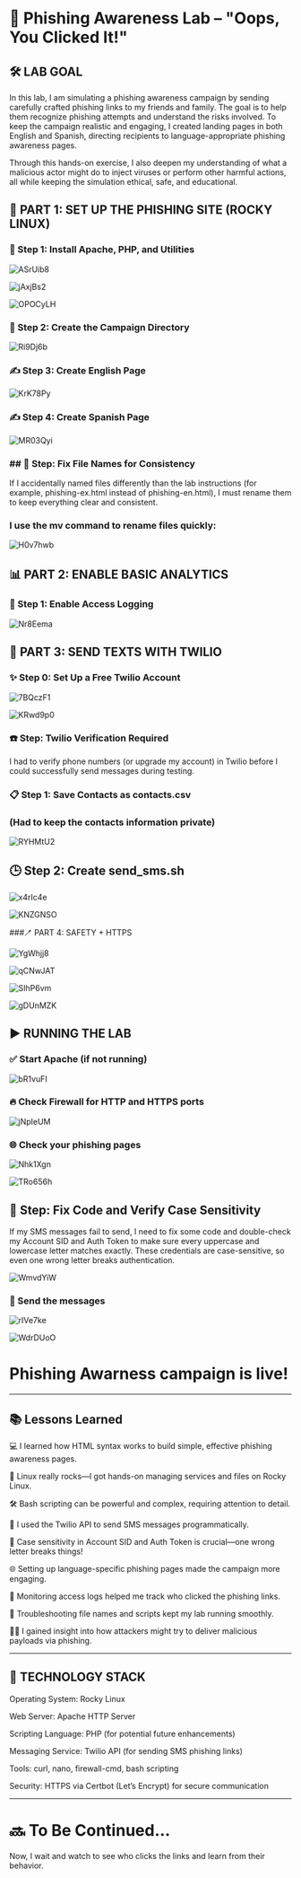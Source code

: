 # 🧪 Phishing Awareness Lab – "Oops, You Clicked It!"

## 🛠️ LAB GOAL
In this lab, I am simulating a phishing awareness campaign by sending carefully crafted phishing links to my friends and family. The goal is to help them recognize phishing attempts and understand the risks involved. To keep the campaign realistic and engaging, I created landing pages in both English and Spanish, directing recipients to language-appropriate phishing awareness pages.

Through this hands-on exercise, I also deepen my understanding of what a malicious actor might do to inject viruses or perform other harmful actions, all while keeping the simulation ethical, safe, and educational.

## 🔧 PART 1: SET UP THE PHISHING SITE (ROCKY LINUX)
### 💪 Step 1: Install Apache, PHP, and Utilities

![ASrUib8](https://github.com/user-attachments/assets/b1f83595-dd1b-41fd-89b2-9bf380907dc4)

![jAxjBs2](https://github.com/user-attachments/assets/8f611bdd-730b-4c9d-8d33-2e72932fcdb0)

![OPOCyLH](https://github.com/user-attachments/assets/461c3279-e6e6-48ae-957c-2abba1a4dce0)

### 📁 Step 2: Create the Campaign Directory

![Ri9Dj6b](https://github.com/user-attachments/assets/bf26930d-ec33-45a7-9fb8-f70477d8b410)

### ✍️ Step 3: Create English Page

![KrK78Py](https://github.com/user-attachments/assets/affb2650-00c1-4172-9c1b-ae32a2017d19)

### ✍️ Step 4: Create Spanish Page

![MR03Qyi](https://github.com/user-attachments/assets/e9752668-3ba3-4d8c-927e-ddca7b4139a7)

### ## 🚧 Step: Fix File Names for Consistency
If I accidentally named files differently than the lab instructions (for example, phishing-ex.html instead of phishing-en.html), I must rename them to keep everything clear and consistent.

### I use the mv command to rename files quickly:

![H0v7hwb](https://github.com/user-attachments/assets/3a2e4a09-6c58-461e-a234-0b30787bccc5)

## 📊 PART 2: ENABLE BASIC ANALYTICS

### 🐾 Step 1: Enable Access Logging 

![Nr8Eema](https://github.com/user-attachments/assets/1f9d7b4a-90d1-46c4-a1bf-0d978a585dc5)

## 📲 PART 3: SEND TEXTS WITH TWILIO

### ✨ Step 0: Set Up a Free Twilio Account

![7BQczF1](https://github.com/user-attachments/assets/ad4f7311-fbdc-477e-a583-dc1a031537df)

![KRwd9p0](https://github.com/user-attachments/assets/78e6de0d-9638-4837-845c-4d837e30dfe4)

### ☎️ Step: Twilio Verification Required

I had to verify phone numbers (or upgrade my account) in Twilio before I could successfully send messages during testing.

### 📋 Step 1: Save Contacts as contacts.csv
### (Had to keep the contacts information private)

![RYHMtU2](https://github.com/user-attachments/assets/a9e37b46-6cff-46a4-b9cd-429de391d762)

## 🕒 Step 2: Create send_sms.sh

![x4rIc4e](https://github.com/user-attachments/assets/2e2ab54a-b377-4b2a-9174-7d1f30655fab)

![KNZGNSO](https://github.com/user-attachments/assets/713fea83-c343-4c10-b74d-95ccd040fcc0)

###🪥 PART 4: SAFETY + HTTPS

![YgWhjj8](https://github.com/user-attachments/assets/f065a31b-912b-4c65-a0d3-4d69a295fee3)

![qCNwJAT](https://github.com/user-attachments/assets/bd282c21-640b-4902-95dd-93eb34049f32)

![SIhP6vm](https://github.com/user-attachments/assets/35d9d40b-ab46-441a-aca3-d072db435094)

![gDUnMZK](https://github.com/user-attachments/assets/7cad683a-c9df-4d76-86a5-a85b2587221a)

## ▶️ RUNNING THE LAB
### ✅ Start Apache (if not running)

![bR1vuFI](https://github.com/user-attachments/assets/26e0a250-df5a-4e72-ad0c-d1b866a05168)

### 🔥 Check Firewall for HTTP and HTTPS ports

![jNpIeUM](https://github.com/user-attachments/assets/393a0514-69dc-4aa6-a9a8-02e5ab6319a9)

### 🌐 Check your phishing pages

![Nhk1Xgn](https://github.com/user-attachments/assets/21d4ed5a-0904-4ed2-bfee-77c3566157d6)

![TRo656h](https://github.com/user-attachments/assets/00241fe9-6bdf-4f43-bd62-af2b56f3dabf)

## 🐞 Step: Fix Code and Verify Case Sensitivity
If my SMS messages fail to send, I need to fix some code and double-check my Account SID and Auth Token to make sure every uppercase and lowercase letter matches exactly. These credentials are case-sensitive, so even one wrong letter breaks authentication.

![WmvdYiW](https://github.com/user-attachments/assets/fc7c36b5-7d9b-4afd-8599-9bae1c9d2cb0)

### 📲 Send the messages

![rIVe7ke](https://github.com/user-attachments/assets/bd01e9c7-4d71-478e-9007-ceba922b9349)

![WdrDUoO](https://github.com/user-attachments/assets/ece9a050-90b1-45de-9050-c60b67e63790)

# Phishing Awarness campaign is live!
---

## 📚 Lessons Learned
💻 I learned how HTML syntax works to build simple, effective phishing awareness pages.

🐧 Linux really rocks—I got hands-on managing services and files on Rocky Linux.

🛠️ Bash scripting can be powerful and complex, requiring attention to detail.

📲 I used the Twilio API to send SMS messages programmatically.

🔐 Case sensitivity in Account SID and Auth Token is crucial—one wrong letter breaks things!

🌐 Setting up language-specific phishing pages made the campaign more engaging.

📡 Monitoring access logs helped me track who clicked the phishing links.

🔄 Troubleshooting file names and scripts kept my lab running smoothly.

🧑‍💻 I gained insight into how attackers might try to deliver malicious payloads via phishing.

---

## 🧰 TECHNOLOGY STACK
Operating System: Rocky Linux

Web Server: Apache HTTP Server

Scripting Language: PHP (for potential future enhancements)

Messaging Service: Twilio API (for sending SMS phishing links)

Tools: curl, nano, firewall-cmd, bash scripting

Security: HTTPS via Certbot (Let’s Encrypt) for secure communication

---

# 🔜 To Be Continued...
Now, I wait and watch to see who clicks the links and learn from their behavior.



